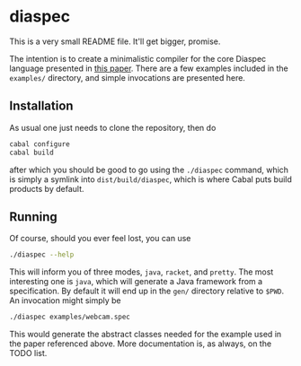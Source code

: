 diaspec
=======

This is a very small README file. It'll get bigger, promise.

The intention is to create a minimalistic compiler for the core Diaspec language 
presented in [this paper](http://people.bordeaux.inria.fr/pwalt/docs/progfw.pdf). There
are a few examples included in the `examples/` directory, and simple invocations are presented here.

Installation
------

As usual one just needs to clone the repository, then do

```sh
cabal configure
cabal build
```

after which you should be good to go using the `./diaspec` command, which is simply a
symlink into `dist/build/diaspec`, which is where Cabal puts build products by default.

Running
-----

Of course, should you ever feel lost, you can use

```sh
./diaspec --help
```

This will inform you of three modes, `java`, `racket`, and `pretty`. The most interesting
one is `java`, which will generate a Java framework from a specification. By default it will
end up in the `gen/` directory relative to `$PWD`. An invocation might simply be

```sh
./diaspec examples/webcam.spec
```

This would generate the abstract classes needed for the example used in the paper referenced above.
More documentation is, as always, on the TODO list.
